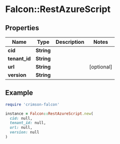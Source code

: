 # Falcon::RestAzureScript

## Properties

| Name | Type | Description | Notes |
| ---- | ---- | ----------- | ----- |
| **cid** | **String** |  |  |
| **tenant_id** | **String** |  |  |
| **url** | **String** |  | [optional] |
| **version** | **String** |  |  |

## Example

```ruby
require 'crimson-falcon'

instance = Falcon::RestAzureScript.new(
  cid: null,
  tenant_id: null,
  url: null,
  version: null
)
```

